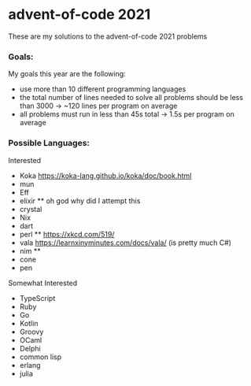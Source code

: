 # advent-of-code 2021
These are my solutions to the advent-of-code 2021 problems

### Goals:
My goals this year are the following:
- use more than 10 different programming languages
- the total number of lines needed to solve all problems should be less than 3000 -> ~120 lines per program on average
- all problems must run in less than 45s total -> 1.5s per program on average

### Possible Languages:
Interested
- Koka https://koka-lang.github.io/koka/doc/book.html
- mun
- Eff
- elixir \*\* oh god why did I attempt this 
- crystal
- Nix
- dart
- perl \*\* https://xkcd.com/519/
- vala https://learnxinyminutes.com/docs/vala/ (is pretty much C#)
- nim \*\* 
- cone
- pen

Somewhat Interested
- TypeScript
- Ruby
- Go
- Kotlin
- Groovy
- OCaml
- Delphi
- common lisp
- erlang
- julia

